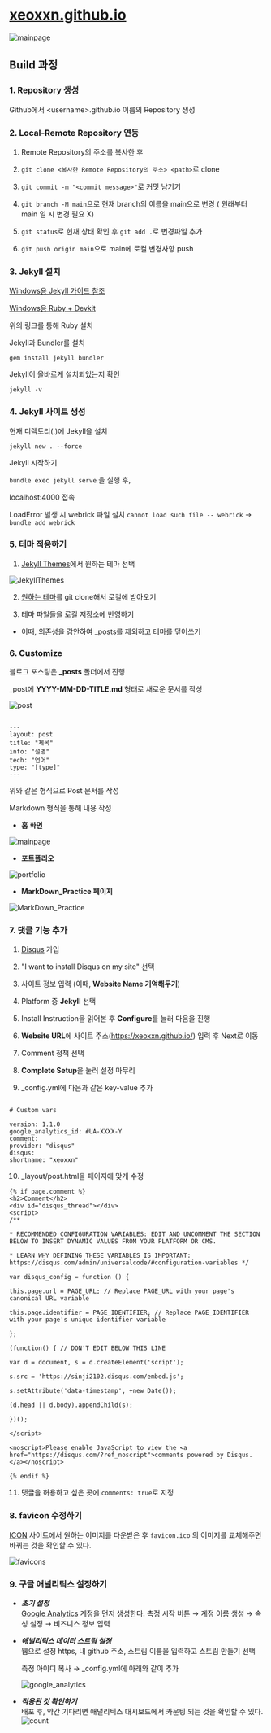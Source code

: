 # [xeoxxn.github.io](https://xeoxxn.github.io/)

![mainpage](assets/img/mainpage.jpg)

## Build 과정

### 1. Repository 생성

Github에서 \<username>.github.io 이름의 Repository 생성

### 2. Local-Remote Repository 연동

1. Remote Repository의 주소를 복사한 후

2. `git clone <복사한 Remote Repository의 주소> <path>`로 clone

3. `git commit -m "<commit message>"`로 커밋 남기기

4. `git branch -M main`으로 현재 branch의 이름을 main으로 변경 ( 원래부터 main 일 시 변경 필요 X)

5. `git status`로 현재 상태 확인 후 `git add .`로 변경파일 추가

6. `git push origin main`으로 main에 로컬 변경사항 push

### 3. Jekyll 설치

[Windows용 Jekyll 가이드 참조](https://jekyllrb-ko.github.io/docs/installation/windows/)

[Windows용 Ruby + Devkit](https://rubyinstaller.org/downloads/)

위의 링크를 통해 Ruby 설치

Jekyll과 Bundler를 설치

`gem install jekyll bundler`

Jekyll이 올바르게 설치되었는지 확인

`jekyll -v`

### 4. Jekyll 사이트 생성

현재 디렉토리(.)에 Jekyll을 설치

`jekyll new . --force`

Jekyll 시작하기

`bundle exec jekyll serve` 을 실행 후,

localhost:4000 접속

LoadError 발생 시 webrick 파일 설치
`cannot load such file -- webrick`
-> `bundle add webrick`

### 5. 테마 적용하기

1. [Jekyll Themes](http://jekyllthemes.org/)에서 원하는 테마 선택

![JekyllThemes](assets/img/JekyllThemes.jpg)

2. [원하는 테마](https://github.com/kssim/ap)를 git clone해서 로컬에 받아오기

3. 테마 파일들을 로컬 저장소에 반영하기

- 이때, 의존성을 감안하여 \_posts를 제외하고 테마를 덮어쓰기

### 6. Customize

블로그 포스팅은 **\_posts** 폴더에서 진행

\_post에 **YYYY-MM-DD-TITLE.md** 형태로 새로운 문서를 작성

![post](assets/img/post.jpg)

```

---
layout: post
title: "제목"
info: "설명"
tech: "언어"
type: "[type]"
---

```

위와 같은 형식으로 Post 문서를 작성

Markdown 형식을 통해 내용 작성

- **홈 화면**

![mainpage](assets/img/mainpage.jpg)

- **포트폴리오**

![portfolio](assets/img/portfolio.jpg)

- **MarkDown_Practice 페이지**

![MarkDown_Practice](assets/img/MarkDown.jpg)

### 7. 댓글 기능 추가

1. [Disqus](https://disqus.com) 가입

2. "I want to install Disqus on my site" 선택

3. 사이트 정보 입력 (이때, **Website Name 기억해두기**)

4. Platform 중 **Jekyll** 선택

5. Install Instruction을 읽어본 후 **Configure**를 눌러 다음을 진행

6. **Website URL**에 사이트 주소(https://xeoxxn.github.io/) 입력 후 Next로 이동

7. Comment 정책 선택

8. **Complete Setup**을 눌러 설정 마무리

9. \_config.yml에 다음과 같은 key-value 추가

```

# Custom vars

version: 1.1.0
google_analytics_id: #UA-XXXX-Y
comment:
provider: "disqus"
disqus:
shortname: "xeoxxn"
```

10. \_layout/post.html을 페이지에 맞게 수정

```
{% if page.comment %}
<h2>Comment</h2>
<div id="disqus_thread"></div>
<script>
/**

* RECOMMENDED CONFIGURATION VARIABLES: EDIT AND UNCOMMENT THE SECTION BELOW TO INSERT DYNAMIC VALUES FROM YOUR PLATFORM OR CMS.

* LEARN WHY DEFINING THESE VARIABLES IS IMPORTANT: https://disqus.com/admin/universalcode/#configuration-variables */

var disqus_config = function () {

this.page.url = PAGE_URL; // Replace PAGE_URL with your page's canonical URL variable

this.page.identifier = PAGE_IDENTIFIER; // Replace PAGE_IDENTIFIER with your page's unique identifier variable

};

(function() { // DON'T EDIT BELOW THIS LINE

var d = document, s = d.createElement('script');

s.src = 'https://sinji2102.disqus.com/embed.js';

s.setAttribute('data-timestamp', +new Date());

(d.head || d.body).appendChild(s);

})();

</script>

<noscript>Please enable JavaScript to view the <a href="https://disqus.com/?ref_noscript">comments powered by Disqus.</a></noscript>

{% endif %}

```

11. 댓글을 허용하고 싶은 곳에 `comments: true`로 지정

### 8. favicon 수정하기

[ICON](https://icon-icons.com/ko/) 사이트에서 원하는 이미지를 다운받은 후
`favicon.ico` 의 이미지를 교체해주면 바뀌는 것을 확인할 수 있다.

![favicons](assets/img/faviconssss.jpg)

### 9. 구글 애널리틱스 설정하기

- **_초기 설정_** <br/>
  [Google Analytics](https://analytics.google.com/analytics/web/provision/?hl=ko&pli=1#/provision) 계정을 먼저 생성한다.
  측정 시작 버튼 &rarr; 계정 이름 생성 &rarr; 속성 설정 &rarr; 비즈니스 정보 입력
- **_애널리틱스 데이터 스트림 설정_** <br/>
  웹으로 설정
  https, 내 github 주소, 스트림 이름을 입력하고 스트림 만들기 선택

  측정 아이디 복사 &rarr; \_config.yml에 아래와 같이 추가

  ![google_analytics](assets/img/analytics.jpg)

- **_적용된 것 확인하기_** <br/>
  배포 후, 약간 기다리면 애널리틱스 대시보드에서 카운팅 되는 것을 확인할 수 있다.
  ![count](assets/img/count.jpg)
